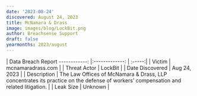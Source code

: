 ```yaml
---
date: '2023-08-24'
discovered: August 24, 2023
title: McNamara & Drass
image: images/blog/LockBit.png
author: Breachsense Support
draft: false
yearmonths: 2023/august
---
```



| Data Breach Report
------------:     |:-------------:    | :-----:|
| Victim      | mcnamaradrass.com      | 
| Threat Actor      | LockBit      | 
| Date Discovered      | Aug 24, 2023      | 
| Description      | The Law Offices of McNamara & Drass, LLP concentrates its practice on the defense of workers’ compensation and related litigation.      | 
| Leak Size      | Unknown      | 


